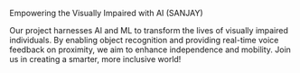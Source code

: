 Empowering the Visually Impaired with AI (SANJAY)

Our project harnesses AI and ML to transform the lives of visually impaired individuals. By enabling object recognition and providing real-time voice feedback on proximity, we aim to enhance independence and mobility. Join us in creating a smarter, more inclusive world!
